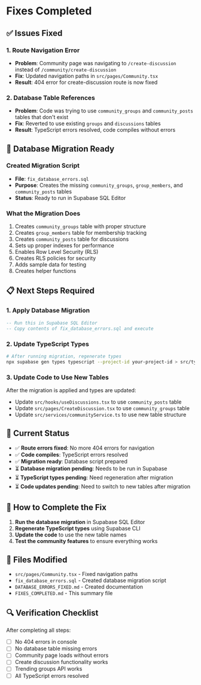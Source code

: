 # Fixes Completed

## ✅ Issues Fixed

### 1. Route Navigation Error
- **Problem**: Community page was navigating to `/create-discussion` instead of `/community/create-discussion`
- **Fix**: Updated navigation paths in `src/pages/Community.tsx`
- **Result**: 404 error for create-discussion route is now fixed

### 2. Database Table References
- **Problem**: Code was trying to use `community_groups` and `community_posts` tables that don't exist
- **Fix**: Reverted to use existing `groups` and `discussions` tables
- **Result**: TypeScript errors resolved, code compiles without errors

## 🔧 Database Migration Ready

### Created Migration Script
- **File**: `fix_database_errors.sql`
- **Purpose**: Creates the missing `community_groups`, `group_members`, and `community_posts` tables
- **Status**: Ready to run in Supabase SQL Editor

### What the Migration Does
1. Creates `community_groups` table with proper structure
2. Creates `group_members` table for membership tracking
3. Creates `community_posts` table for discussions
4. Sets up proper indexes for performance
5. Enables Row Level Security (RLS)
6. Creates RLS policies for security
7. Adds sample data for testing
8. Creates helper functions

## 📋 Next Steps Required

### 1. Apply Database Migration
```sql
-- Run this in Supabase SQL Editor
-- Copy contents of fix_database_errors.sql and execute
```

### 2. Update TypeScript Types
```bash
# After running migration, regenerate types
npx supabase gen types typescript --project-id your-project-id > src/types/database.types.ts
```

### 3. Update Code to Use New Tables
After the migration is applied and types are updated:
- Update `src/hooks/useDiscussions.tsx` to use `community_posts` table
- Update `src/pages/CreateDiscussion.tsx` to use `community_groups` table
- Update `src/services/communityService.ts` to use new table structure

## 🎯 Current Status

- ✅ **Route errors fixed**: No more 404 errors for navigation
- ✅ **Code compiles**: TypeScript errors resolved
- ✅ **Migration ready**: Database script prepared
- ⏳ **Database migration pending**: Needs to be run in Supabase
- ⏳ **TypeScript types pending**: Need regeneration after migration
- ⏳ **Code updates pending**: Need to switch to new tables after migration

## 🚀 How to Complete the Fix

1. **Run the database migration** in Supabase SQL Editor
2. **Regenerate TypeScript types** using Supabase CLI
3. **Update the code** to use the new table names
4. **Test the community features** to ensure everything works

## 📁 Files Modified

- `src/pages/Community.tsx` - Fixed navigation paths
- `fix_database_errors.sql` - Created database migration script
- `DATABASE_ERRORS_FIXED.md` - Created documentation
- `FIXES_COMPLETED.md` - This summary file

## 🔍 Verification Checklist

After completing all steps:
- [ ] No 404 errors in console
- [ ] No database table missing errors
- [ ] Community page loads without errors
- [ ] Create discussion functionality works
- [ ] Trending groups API works
- [ ] All TypeScript errors resolved
